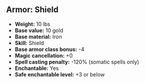 ## Armor: Shield

- **Weight:** 10 lbs
- **Base value:** 10 gold
- **Base material:** Iron
- **Skill:** Shield
- **Base armor class bonus:** -4
- **Magic cancellation:** +0
- **Spell casting penalty:** -120% (somatic spells only)
- **Enchantable:** Yes
- **Safe enchantable level:** +3 or below
